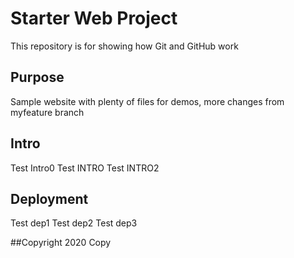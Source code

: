 # Starter Web Project

This repository is for showing how Git and GitHub work

## Purpose

Sample website with plenty of files for demos, more changes from myfeature branch

## Intro
Test Intro0
Test INTRO
Test INTRO2
## Deployment
Test dep1
Test dep2
Test dep3


##Copyright
2020 Copy
